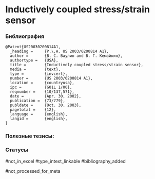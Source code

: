 # Inductively coupled stress/strain sensor

### Библиография
```
@Patent{US20030200814A1,
  _heading =     {P.\,A. US 2003/0200814 A1},
  author =       {В. С. Ваулин and В. Г. Кемайкин},
  authortype =   {USA},
  title =        {Inductively coupled stress/strain sensor},
  media =        {text},
  type =         {invcert},
  number =       {US 2003/0200814 A1},
  location =     {countryusa},
  ipc =          {G01L 1/00},
  reqnumber =    {10/137,571},
  date =         {Apr. 30, 2002},
  publication =  {73/779},
  publdate =     {Oct. 30, 2003},
  pagetotal =    {12},
  language =     {english},
  langid =       {english},
}
```

### Полезные тезисы:

### Статусы
#not_in_excel 
#type_intext_linkable
#bibliography_added

#not_processed_for_meta
